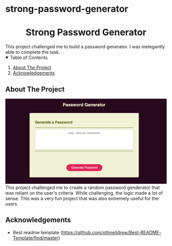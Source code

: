 # strong-password-generator





<h1 align="center">
Strong Password Generator
</h1>
    This project challenged me to build a password generator. I was inelegantly able to complete the task.
    <br />
    <!-- TABLE OF CONTENTS -->
<details open="open">
  <summary>Table of Contents</summary>
  <ol>
    <li>
      <a href="#about-the-project">About The Project</a>
    </li>
    <li><a href="#acknowledgements">Acknowledgements</a></li>
  </ol>
</details>



<!-- ABOUT THE PROJECT -->
## About The Project

![screenshot of the project](screenshot.png)
<br>
This project challenged me to create a random password genderator that was reliant on the user's criteria. While challenging, the logic made a lot of sense. This was a very fun project that was also extremely useful for the users.

<!-- ACKNOWLEDGEMENTS -->
## Acknowledgements
* Best readme template (https://github.com/othneildrew/Best-README-Template/find/master)





